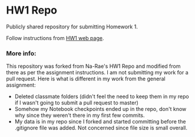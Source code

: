 # HW1 Repo
Publicly shared repository for submitting Homework 1.

Follow instructions from [HW1 web page](http://www.pitt.edu/~naraehan/ling1340/hw1.html).

### More info:
This repository was forked from Na-Rae's HW1 Repo and modified from there as per the assignment instructions. I am not submitting my work for a pull request.
Here is what is different in my work from the general assignment:
- Deleted classmate folders (didn't feel the need to keep them in my repo if I wasn't going to submit a pull request to master)
- Somehow my Notebook checkpoints ended up in the repo, don't know why since they weren't there in my first few commits.
- My data is in my repo since I forked and started committing before the .gitignore file was added. Not concerned since file size is small overall.
